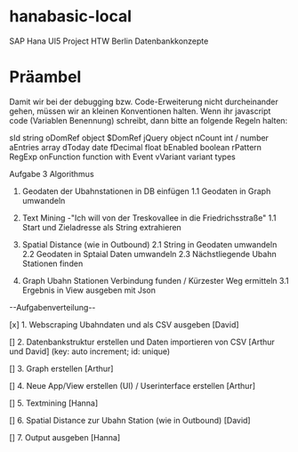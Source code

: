 # hanabasic-local
SAP Hana UI5 Project HTW Berlin Datenbankkonzepte

# Präambel
Damit wir bei der debugging bzw. Code-Erweiterung nicht durcheinander gehen, müssen wir an kleinen Konventionen halten.
Wenn ihr javascript code (Variablen Benennung) schreibt, dann bitte an folgende Regeln halten:

sId	        string
oDomRef	    object
$DomRef	    jQuery object
nCount	    int / number
aEntries	  array
dToday	    date
fDecimal	  float
bEnabled	  boolean
rPattern	  RegExp
onFunction	function with Event
vVariant	  variant types


Aufgabe 3
Algorithmus

1. Geodaten der Ubahnstationen in DB einfügen
1.1 Geodaten in Graph umwandeln

1. Text Mining
-"Ich will von der Treskovallee in die Friedrichsstraße"
1.1 Start und Zieladresse als String extrahieren


2. Spatial Distance (wie in Outbound)
2.1 String in Geodaten umwandeln
2.2 Geodaten in Sptaial Daten umwandeln
2.3 Nächstliegende Ubahn Stationen finden

3. Graph Ubahn Stationen Verbindung funden / Kürzester Weg ermitteln
3.1 Ergebnis in View ausgeben mit Json


--Aufgabenverteilung--

[x] 1. Webscraping Ubahndaten und als CSV ausgeben [David]

[] 2. Datenbankstruktur erstellen und Daten importieren von CSV [Arthur und David] (key: auto increment; id: unique)

[] 3. Graph erstellen [Arthur]

[] 4. Neue App/View erstellen (UI) / Userinterface erstellen [Arthur]

[] 5. Textmining [Hanna]

[] 6. Spatial Distance zur Ubahn Station (wie in Outbound) [David]

[] 7. Output ausgeben [Hanna]


